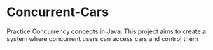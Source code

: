 # Concurrent-Cars
Practice Concurrency concepts in Java. This project aims to create a system where concurrent users can access cars and control them
